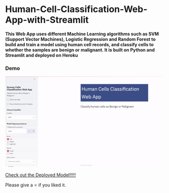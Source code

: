 # Human-Cell-Classification-Web-App-with-Streamlit

**This Web App uses different Machine Learning algorithms such as SVM (Support Vector Machines), Logistic Regression and Random Forest to build and train a model using human cell records, and classify cells to whether the samples are benign or malignant. It is built on Python and Streamlit and deployed on Heroku**

### Demo 

![](readme_resources/Streamlit-Web-App.gif)

[Check out the Deployed Model!!!!!](https://human-cell-classification.herokuapp.com/)

Please give a ⭐ if you liked it.

